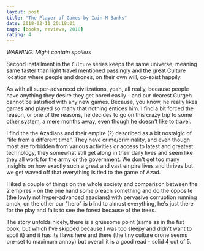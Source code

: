 ```yaml
---
layout: post
title: "The Player of Games by Iain M Banks"
date: 2018-02-11 20:18:01
tags: [books, reviews, 2018]
rating: 4
---
```


_WARNING: Might contain spoilers_

Second installment in the `Culture` series keeps the same universe, meaning same faster than light travel mentioned passingly and the great Culture location where people and drones, on their own will, co-exist happily.

As with all super-advanced civilizations, yeah, all really, because people have anything they desire they get bored easily - and our dearest Gurgeh cannot be satisfied with any new games. Because, you know, he really likes games and played so many that nothing entices him. I find a bit forced the reason, or one of the reasons, he decides to go on this crazy trip to some other system, a mere months away, even though he doesn't like to travel.

I find the the Azadians and their empire (?) described as a bit nostalgic of "life from a different time". They have crime/criminality, and even though most are forbidden from various activities or access to latest and greatest technology, they somewhat still get along in their daily lives and seem like they all work for the army or the government. We don't get too many insights on how exactly such a great and vast empire lives and thrives but we get waved off that everything is tied to the game of Azad.

I liked a couple of things on the whole society and comparison between the 2 empires - on the one hand some preach something and do the opposite (the lowly not hyper-advanced azadians) with pervasive corruption running amok, on the other our "hero" is blind to almost everything, he's just there for the play and fails to see the forest because of the trees.

The story unfolds nicely, there is a gruesome point (same as in the fist book, but which I've skipped because I was too sleepy and didn't want to spoil it) and it has its flaws here and there (the tiny culture drone seems pre-set to maximum annoy) but overall it is a good read - solid 4 out of 5.
